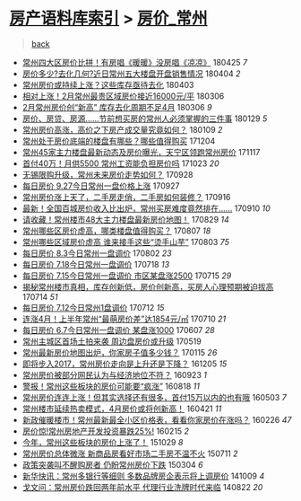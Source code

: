 [房产语料库索引](../../README.md)  > [房价_常州](房价_常州.md)
====
> [back](../README.md)

- [常州四大区房价比拼！有房唱《暖暖》没房唱《凉凉》](http://jkwz.applinzi.com/ittc/7095918153626551303.html#%E5%B8%B8%E5%B7%9E%E5%9B%9B%E5%A4%A7%E5%8C%BA%E6%88%BF%E4%BB%B7%E6%AF%94%E6%8B%BC%EF%BC%81%E6%9C%89%E6%88%BF%E5%94%B1%E3%80%8A%E6%9A%96%E6%9A%96%E3%80%8B%E6%B2%A1%E6%88%BF%E5%94%B1%E3%80%8A%E5%87%89%E5%87%89%E3%80%8B) 180425 *7* 
- [房价多少?去化几何?近日常州五大楼盘开盘销售情况](http://jkwz.applinzi.com/ittc/7088052061939958801.html#%E6%88%BF%E4%BB%B7%E5%A4%9A%E5%B0%91%3F%E5%8E%BB%E5%8C%96%E5%87%A0%E4%BD%95%3F%E8%BF%91%E6%97%A5%E5%B8%B8%E5%B7%9E%E4%BA%94%E5%A4%A7%E6%A5%BC%E7%9B%98%E5%BC%80%E7%9B%98%E9%94%80%E5%94%AE%E6%83%85%E5%86%B5) 180404 *2* 
- [常州房价或持续上涨？这些库存亟待去化](http://jkwz.applinzi.com/ittc/7087818778589266950.html#%E5%B8%B8%E5%B7%9E%E6%88%BF%E4%BB%B7%E6%88%96%E6%8C%81%E7%BB%AD%E4%B8%8A%E6%B6%A8%EF%BC%9F%E8%BF%99%E4%BA%9B%E5%BA%93%E5%AD%98%E4%BA%9F%E5%BE%85%E5%8E%BB%E5%8C%96) 180403  
- [相对上涨！2月常州最贵区域房价接近16000元/平](http://jkwz.applinzi.com/ittc/7077414740337099793.html#%E7%9B%B8%E5%AF%B9%E4%B8%8A%E6%B6%A8%EF%BC%812%E6%9C%88%E5%B8%B8%E5%B7%9E%E6%9C%80%E8%B4%B5%E5%8C%BA%E5%9F%9F%E6%88%BF%E4%BB%B7%E6%8E%A5%E8%BF%9116000%E5%85%83%2F%E5%B9%B3) 180306  
- [2月常州房价创“新高” 库存去化周期不足4月](http://jkwz.applinzi.com/ittc/7077409263742092299.html#2%E6%9C%88%E5%B8%B8%E5%B7%9E%E6%88%BF%E4%BB%B7%E5%88%9B%E2%80%9C%E6%96%B0%E9%AB%98%E2%80%9D+%E5%BA%93%E5%AD%98%E5%8E%BB%E5%8C%96%E5%91%A8%E6%9C%9F%E4%B8%8D%E8%B6%B34%E6%9C%88) 180306 *9* 
- [房价、房贷、房源……节前想买房的常州人必须掌握的三件事](http://jkwz.applinzi.com/ittc/7064045756913026054.html#%E6%88%BF%E4%BB%B7%E3%80%81%E6%88%BF%E8%B4%B7%E3%80%81%E6%88%BF%E6%BA%90%E2%80%A6%E2%80%A6%E8%8A%82%E5%89%8D%E6%83%B3%E4%B9%B0%E6%88%BF%E7%9A%84%E5%B8%B8%E5%B7%9E%E4%BA%BA%E5%BF%85%E9%A1%BB%E6%8E%8C%E6%8F%A1%E7%9A%84%E4%B8%89%E4%BB%B6%E4%BA%8B) 180129 *5* 
- [常州房价高涨，高价之下房产成交量究竟如何？](http://jkwz.applinzi.com/ittc/7056520577353778186.html#%E5%B8%B8%E5%B7%9E%E6%88%BF%E4%BB%B7%E9%AB%98%E6%B6%A8%EF%BC%8C%E9%AB%98%E4%BB%B7%E4%B9%8B%E4%B8%8B%E6%88%BF%E4%BA%A7%E6%88%90%E4%BA%A4%E9%87%8F%E7%A9%B6%E7%AB%9F%E5%A6%82%E4%BD%95%EF%BC%9F) 180109 *2* 
- [常州处于房价底端的楼盘有哪些？哪些值得购买](http://jkwz.applinzi.com/ittc/7043226205891855377.html#%E5%B8%B8%E5%B7%9E%E5%A4%84%E4%BA%8E%E6%88%BF%E4%BB%B7%E5%BA%95%E7%AB%AF%E7%9A%84%E6%A5%BC%E7%9B%98%E6%9C%89%E5%93%AA%E4%BA%9B%EF%BC%9F%E5%93%AA%E4%BA%9B%E5%80%BC%E5%BE%97%E8%B4%AD%E4%B9%B0) 171204  
- [常州45家主力楼盘最新动态及房价曝光，天宁区领跑常州房价](http://jkwz.applinzi.com/ittc/7036897870102397969.html#%E5%B8%B8%E5%B7%9E45%E5%AE%B6%E4%B8%BB%E5%8A%9B%E6%A5%BC%E7%9B%98%E6%9C%80%E6%96%B0%E5%8A%A8%E6%80%81%E5%8F%8A%E6%88%BF%E4%BB%B7%E6%9B%9D%E5%85%89%EF%BC%8C%E5%A4%A9%E5%AE%81%E5%8C%BA%E9%A2%86%E8%B7%91%E5%B8%B8%E5%B7%9E%E6%88%BF%E4%BB%B7) 171117  
- [首付40万！月供5500 常州工资能负担房价吗](http://jkwz.applinzi.com/ittc/7027649669650449425.html#%E9%A6%96%E4%BB%9840%E4%B8%87%EF%BC%81%E6%9C%88%E4%BE%9B5500+%E5%B8%B8%E5%B7%9E%E5%B7%A5%E8%B5%84%E8%83%BD%E8%B4%9F%E6%8B%85%E6%88%BF%E4%BB%B7%E5%90%97) 171023 *20* 
- [无锡限购升级，常州未来房价走势如何？](http://jkwz.applinzi.com/ittc/7018310525249913872.html#%E6%97%A0%E9%94%A1%E9%99%90%E8%B4%AD%E5%8D%87%E7%BA%A7%EF%BC%8C%E5%B8%B8%E5%B7%9E%E6%9C%AA%E6%9D%A5%E6%88%BF%E4%BB%B7%E8%B5%B0%E5%8A%BF%E5%A6%82%E4%BD%95%EF%BC%9F) 170928  
- [每日房价 9.27今日常州一盘价格上涨](http://jkwz.applinzi.com/ittc/7017776016888693776.html#%E6%AF%8F%E6%97%A5%E6%88%BF%E4%BB%B7+9.27%E4%BB%8A%E6%97%A5%E5%B8%B8%E5%B7%9E%E4%B8%80%E7%9B%98%E4%BB%B7%E6%A0%BC%E4%B8%8A%E6%B6%A8) 170927  
- [常州房价涨上天了，二手房走俏，二手房如何装修？](http://jkwz.applinzi.com/ittc/7013945391366800401.html#%E5%B8%B8%E5%B7%9E%E6%88%BF%E4%BB%B7%E6%B6%A8%E4%B8%8A%E5%A4%A9%E4%BA%86%EF%BC%8C%E4%BA%8C%E6%89%8B%E6%88%BF%E8%B5%B0%E4%BF%8F%EF%BC%8C%E4%BA%8C%E6%89%8B%E6%88%BF%E5%A6%82%E4%BD%95%E8%A3%85%E4%BF%AE%EF%BC%9F) 170916  
- [最新！全国百城房价收入比出炉，常州买房难度竟然排在……](http://jkwz.applinzi.com/ittc/7011748619991122960.html#%E6%9C%80%E6%96%B0%EF%BC%81%E5%85%A8%E5%9B%BD%E7%99%BE%E5%9F%8E%E6%88%BF%E4%BB%B7%E6%94%B6%E5%85%A5%E6%AF%94%E5%87%BA%E7%82%89%EF%BC%8C%E5%B8%B8%E5%B7%9E%E4%B9%B0%E6%88%BF%E9%9A%BE%E5%BA%A6%E7%AB%9F%E7%84%B6%E6%8E%92%E5%9C%A8%E2%80%A6%E2%80%A6) 170910 *10* 
- [请收藏！常州楼市48大主力楼盘最新房价地图！](http://jkwz.applinzi.com/ittc/7007254223102936080.html#%E8%AF%B7%E6%94%B6%E8%97%8F%EF%BC%81%E5%B8%B8%E5%B7%9E%E6%A5%BC%E5%B8%8248%E5%A4%A7%E4%B8%BB%E5%8A%9B%E6%A5%BC%E7%9B%98%E6%9C%80%E6%96%B0%E6%88%BF%E4%BB%B7%E5%9C%B0%E5%9B%BE%EF%BC%81) 170829 *14* 
- [常州哪些区房价虚高，哪类楼盘值得购买？](http://jkwz.applinzi.com/ittc/6999105094984156176.html#%E5%B8%B8%E5%B7%9E%E5%93%AA%E4%BA%9B%E5%8C%BA%E6%88%BF%E4%BB%B7%E8%99%9A%E9%AB%98%EF%BC%8C%E5%93%AA%E7%B1%BB%E6%A5%BC%E7%9B%98%E5%80%BC%E5%BE%97%E8%B4%AD%E4%B9%B0%EF%BC%9F) 170807 *18* 
- [常州哪些区域房价虚高 谁来接手这些“烫手山芋”](http://jkwz.applinzi.com/ittc/6997581777538122768.html#%E5%B8%B8%E5%B7%9E%E5%93%AA%E4%BA%9B%E5%8C%BA%E5%9F%9F%E6%88%BF%E4%BB%B7%E8%99%9A%E9%AB%98+%E8%B0%81%E6%9D%A5%E6%8E%A5%E6%89%8B%E8%BF%99%E4%BA%9B%E2%80%9C%E7%83%AB%E6%89%8B%E5%B1%B1%E8%8A%8B%E2%80%9D) 170803 *75* 
- [每日房价 8.3今日常州一盘调价](http://jkwz.applinzi.com/ittc/6997266497746240528.html#%E6%AF%8F%E6%97%A5%E6%88%BF%E4%BB%B7+8.3%E4%BB%8A%E6%97%A5%E5%B8%B8%E5%B7%9E%E4%B8%80%E7%9B%98%E8%B0%83%E4%BB%B7) 170802 *23* 
- [每日房价 7.18今日常州一盘调价](http://jkwz.applinzi.com/ittc/6991437835008476177.html#%E6%AF%8F%E6%97%A5%E6%88%BF%E4%BB%B7+7.18%E4%BB%8A%E6%97%A5%E5%B8%B8%E5%B7%9E%E4%B8%80%E7%9B%98%E8%B0%83%E4%BB%B7) 170718 *13* 
- [每日房价 7.15今日常州一盘调价 市区某盘涨2500](http://jkwz.applinzi.com/ittc/6990316003597485073.html#%E6%AF%8F%E6%97%A5%E6%88%BF%E4%BB%B7+7.15%E4%BB%8A%E6%97%A5%E5%B8%B8%E5%B7%9E%E4%B8%80%E7%9B%98%E8%B0%83%E4%BB%B7+%E5%B8%82%E5%8C%BA%E6%9F%90%E7%9B%98%E6%B6%A82500) 170715 *29* 
- [揭秘常州楼市真相，库存创新低，房价创新高，买房人心理预期被迫拔高](http://jkwz.applinzi.com/ittc/6990084733265249296.html#%E6%8F%AD%E7%A7%98%E5%B8%B8%E5%B7%9E%E6%A5%BC%E5%B8%82%E7%9C%9F%E7%9B%B8%EF%BC%8C%E5%BA%93%E5%AD%98%E5%88%9B%E6%96%B0%E4%BD%8E%EF%BC%8C%E6%88%BF%E4%BB%B7%E5%88%9B%E6%96%B0%E9%AB%98%EF%BC%8C%E4%B9%B0%E6%88%BF%E4%BA%BA%E5%BF%83%E7%90%86%E9%A2%84%E6%9C%9F%E8%A2%AB%E8%BF%AB%E6%8B%94%E9%AB%98) 170714 *51* 
- [每日房价 7.12今日常州1盘调价](http://jkwz.applinzi.com/ittc/6989210198198453265.html#%E6%AF%8F%E6%97%A5%E6%88%BF%E4%BB%B7+7.12%E4%BB%8A%E6%97%A5%E5%B8%B8%E5%B7%9E1%E7%9B%98%E8%B0%83%E4%BB%B7) 170712 *15* 
- [连涨4月！上半年常州“最萌房价差”达1854元/㎡](http://jkwz.applinzi.com/ittc/6988710924486444049.html#%E8%BF%9E%E6%B6%A84%E6%9C%88%EF%BC%81%E4%B8%8A%E5%8D%8A%E5%B9%B4%E5%B8%B8%E5%B7%9E%E2%80%9C%E6%9C%80%E8%90%8C%E6%88%BF%E4%BB%B7%E5%B7%AE%E2%80%9D%E8%BE%BE1854%E5%85%83%2F%E3%8E%A1) 170710 *21* 
- [每日房价 6.7今日常州一盘调价 某盘涨1000](http://jkwz.applinzi.com/ittc/6976215032114185221.html#%E6%AF%8F%E6%97%A5%E6%88%BF%E4%BB%B7+6.7%E4%BB%8A%E6%97%A5%E5%B8%B8%E5%B7%9E%E4%B8%80%E7%9B%98%E8%B0%83%E4%BB%B7+%E6%9F%90%E7%9B%98%E6%B6%A81000) 170607 *28* 
- [常州主城区首场土拍来袭 周边盘房价或升级](http://jkwz.applinzi.com/ittc/6969378569376498693.html#%E5%B8%B8%E5%B7%9E%E4%B8%BB%E5%9F%8E%E5%8C%BA%E9%A6%96%E5%9C%BA%E5%9C%9F%E6%8B%8D%E6%9D%A5%E8%A2%AD+%E5%91%A8%E8%BE%B9%E7%9B%98%E6%88%BF%E4%BB%B7%E6%88%96%E5%8D%87%E7%BA%A7) 170519  
- [常州最新房价地图出炉，你家房子值多少钱？](http://jkwz.applinzi.com/ittc/6923451983712486405.html#%E5%B8%B8%E5%B7%9E%E6%9C%80%E6%96%B0%E6%88%BF%E4%BB%B7%E5%9C%B0%E5%9B%BE%E5%87%BA%E7%82%89%EF%BC%8C%E4%BD%A0%E5%AE%B6%E6%88%BF%E5%AD%90%E5%80%BC%E5%A4%9A%E5%B0%91%E9%92%B1%EF%BC%9F) 170115 *26* 
- [即将步入2017，常州房价走向是上升还是下降？](http://jkwz.applinzi.com/ittc/6908227608289739781.html#%E5%8D%B3%E5%B0%86%E6%AD%A5%E5%85%A52017%EF%BC%8C%E5%B8%B8%E5%B7%9E%E6%88%BF%E4%BB%B7%E8%B5%B0%E5%90%91%E6%98%AF%E4%B8%8A%E5%8D%87%E8%BF%98%E6%98%AF%E4%B8%8B%E9%99%8D%EF%BC%9F) 161205 *15* 
- [常州房价被部分网民认为与经济地位不符？](http://jkwz.applinzi.com/ittc/6880955510307685380.html#%E5%B8%B8%E5%B7%9E%E6%88%BF%E4%BB%B7%E8%A2%AB%E9%83%A8%E5%88%86%E7%BD%91%E6%B0%91%E8%AE%A4%E4%B8%BA%E4%B8%8E%E7%BB%8F%E6%B5%8E%E5%9C%B0%E4%BD%8D%E4%B8%8D%E7%AC%A6%EF%BC%9F) 160923 *1* 
- [警报！常州这些板块的房价可能要“疯涨”](http://jkwz.applinzi.com/ittc/6867630551305028612.html#%E8%AD%A6%E6%8A%A5%EF%BC%81%E5%B8%B8%E5%B7%9E%E8%BF%99%E4%BA%9B%E6%9D%BF%E5%9D%97%E7%9A%84%E6%88%BF%E4%BB%B7%E5%8F%AF%E8%83%BD%E8%A6%81%E2%80%9C%E7%96%AF%E6%B6%A8%E2%80%9D) 160818 *11* 
- [常州房价连连上涨！但其实选择还有很多，首付15万以内的也有哦](http://jkwz.applinzi.com/ittc/6827905031843873797.html#%E5%B8%B8%E5%B7%9E%E6%88%BF%E4%BB%B7%E8%BF%9E%E8%BF%9E%E4%B8%8A%E6%B6%A8%EF%BC%81%E4%BD%86%E5%85%B6%E5%AE%9E%E9%80%89%E6%8B%A9%E8%BF%98%E6%9C%89%E5%BE%88%E5%A4%9A%EF%BC%8C%E9%A6%96%E4%BB%9815%E4%B8%87%E4%BB%A5%E5%86%85%E7%9A%84%E4%B9%9F%E6%9C%89%E5%93%A6) 160503 *7* 
- [常州楼市延续热卖模式，4月房价或将创新高！](http://jkwz.applinzi.com/ittc/6823536620984599557.html#%E5%B8%B8%E5%B7%9E%E6%A5%BC%E5%B8%82%E5%BB%B6%E7%BB%AD%E7%83%AD%E5%8D%96%E6%A8%A1%E5%BC%8F%EF%BC%8C4%E6%9C%88%E6%88%BF%E4%BB%B7%E6%88%96%E5%B0%86%E5%88%9B%E6%96%B0%E9%AB%98%EF%BC%81) 160421 *11* 
- [新政催暖楼市！常州最新最全小区价格表，看看你家房价在涨吗？](http://jkwz.applinzi.com/ittc/6803201168230581253.html#%E6%96%B0%E6%94%BF%E5%82%AC%E6%9A%96%E6%A5%BC%E5%B8%82%EF%BC%81%E5%B8%B8%E5%B7%9E%E6%9C%80%E6%96%B0%E6%9C%80%E5%85%A8%E5%B0%8F%E5%8C%BA%E4%BB%B7%E6%A0%BC%E8%A1%A8%EF%BC%8C%E7%9C%8B%E7%9C%8B%E4%BD%A0%E5%AE%B6%E6%88%BF%E4%BB%B7%E5%9C%A8%E6%B6%A8%E5%90%97%EF%BC%9F) 160226 *47* 
- [房价惊!常州房地产开发投资暴跌25%!](http://jkwz.applinzi.com/ittc/6799086679054877701.html#%E6%88%BF%E4%BB%B7%E6%83%8A%21%E5%B8%B8%E5%B7%9E%E6%88%BF%E5%9C%B0%E4%BA%A7%E5%BC%80%E5%8F%91%E6%8A%95%E8%B5%84%E6%9A%B4%E8%B7%8C25%25%21) 160215 *2* 
- [今年，常州这些板块的房价上涨了！](http://jkwz.applinzi.com/ittc/6758554442880828421.html#%E4%BB%8A%E5%B9%B4%EF%BC%8C%E5%B8%B8%E5%B7%9E%E8%BF%99%E4%BA%9B%E6%9D%BF%E5%9D%97%E7%9A%84%E6%88%BF%E4%BB%B7%E4%B8%8A%E6%B6%A8%E4%BA%86%EF%BC%81) 151029 *8* 
- [常州房价总体微涨 新商品房看好市场二手房不温不火](http://jkwz.applinzi.com/ittc/547650615031961053.html#%E5%B8%B8%E5%B7%9E%E6%88%BF%E4%BB%B7%E6%80%BB%E4%BD%93%E5%BE%AE%E6%B6%A8+%E6%96%B0%E5%95%86%E5%93%81%E6%88%BF%E7%9C%8B%E5%A5%BD%E5%B8%82%E5%9C%BA%E4%BA%8C%E6%89%8B%E6%88%BF%E4%B8%8D%E6%B8%A9%E4%B8%8D%E7%81%AB) 150711 *2* 
- [政策突袭叫不醒购房者 仍盼常州房价下跌](http://jkwz.applinzi.com/ittc/547650611396078252.html#%E6%94%BF%E7%AD%96%E7%AA%81%E8%A2%AD%E5%8F%AB%E4%B8%8D%E9%86%92%E8%B4%AD%E6%88%BF%E8%80%85+%E4%BB%8D%E7%9B%BC%E5%B8%B8%E5%B7%9E%E6%88%BF%E4%BB%B7%E4%B8%8B%E8%B7%8C) 150304 *6* 
- [新华快讯：常州多银行等细则 多数品牌房企表示将上调房价](http://jkwz.applinzi.com/ittc/547650611375036115.html#%E6%96%B0%E5%8D%8E%E5%BF%AB%E8%AE%AF%EF%BC%9A%E5%B8%B8%E5%B7%9E%E5%A4%9A%E9%93%B6%E8%A1%8C%E7%AD%89%E7%BB%86%E5%88%99+%E5%A4%9A%E6%95%B0%E5%93%81%E7%89%8C%E6%88%BF%E4%BC%81%E8%A1%A8%E7%A4%BA%E5%B0%86%E4%B8%8A%E8%B0%83%E6%88%BF%E4%BB%B7) 141009 *4* 
- [戈文问：常州房价跌回两年前水平 代理行业洗牌时代来临](http://jkwz.applinzi.com/ittc/547650611372494122.html#%E6%88%88%E6%96%87%E9%97%AE%EF%BC%9A%E5%B8%B8%E5%B7%9E%E6%88%BF%E4%BB%B7%E8%B7%8C%E5%9B%9E%E4%B8%A4%E5%B9%B4%E5%89%8D%E6%B0%B4%E5%B9%B3+%E4%BB%A3%E7%90%86%E8%A1%8C%E4%B8%9A%E6%B4%97%E7%89%8C%E6%97%B6%E4%BB%A3%E6%9D%A5%E4%B8%B4) 140822 *20* 
